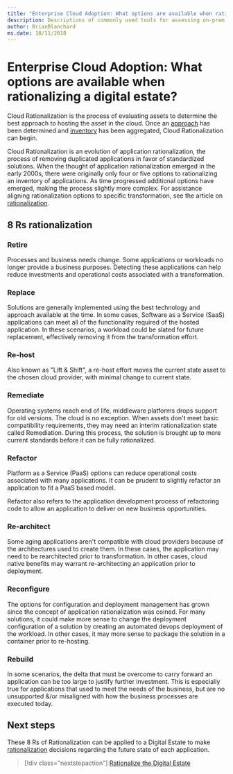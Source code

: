 ```yaml
---
title: "Enterprise Cloud Adoption: What options are available when rationalizing a digital estate?"
description: Descriptions of commonly used tools for assessing on-prem infrastructure
author: BrianBlanchard
ms.date: 10/11/2018
---
```


# Enterprise Cloud Adoption: What options are available when rationalizing a digital estate?

Cloud Rationalization is the process of evaluating assets to determine the best approach to hosting the asset in the cloud.
Once an [approach](approach.md) has been determined and [inventory](inventory.md) has been aggregated, Cloud Rationalization can begin.

Cloud Rationalization is an evolution of application rationalization, the process of removing duplicated applications in favor of standardized solutions. When the thought of application rationalization emerged in the early 2000s, there were originally only four or five options to rationalizing an inventory of applications. As time progressed additional options have emerged, making the process slightly more complex. For assistance aligning rationalization options to specific transformation, see the article on [rationalization](rationalize.md).

## 8 Rs rationalization

### Retire

Processes and business needs change. Some applications or workloads no longer provide a business purposes. Detecting these applications can help reduce investments and operational costs associated with a transformation.

### Replace

Solutions are generally implemented using the best technology and approach available at the time. In some cases, Software as a Service (SaaS) applications can meet all of the functionality required of the hosted application. In these scenarios, a workload could be slated for future replacement, effectively removing it from the transformation effort.

### Re-host

Also known as "Lift & Shift", a re-host effort moves the current state asset to the chosen cloud provider, with minimal change to current state.

### Remediate

Operating systems reach end of life, middleware platforms drops support for old versions. The cloud is no exception. When assets don't meet basic compatibility requirements, they may need an interim rationalization state called Remediation. During this process, the solution is brought up to more current standards before it can be fully rationalized.

### Refactor

Platform as a Service (PaaS) options can reduce operational costs associated with many applications. It can be prudent to slightly refactor an application to fit a PaaS based model.

Refactor also refers to the application development process of refactoring code to allow an application to deliver on new business opportunities.

### Re-architect

Some aging applications aren't compatible with cloud providers because of the architectures used to create them. In these cases, the application may need to be rearchitected prior to transformation. In other cases, cloud native benefits may warrant re-architecting an application prior to deployment.

### Reconfigure

The options for configuration and deployment management has grown since the concept of application rationalization was coined. For many solutions, it could make more sense to change the deployment configuration of a solution by creating an automated devops deployment of the workload. In other cases, it may more sense to package the solution in a container prior to re-hosting.

### Rebuild

In some scenarios, the delta that must be overcome to carry forward an application can be too large to justify further investment. This is especially true for applications that used to meet the needs of the business, but are no unsupported &/or misaligned with how the business processes are executed today.

## Next steps

These 8 Rs of Rationalization can be applied to a Digital Estate to make [rationalization](rationalize.md) decisions regarding the future state of each application.

> [!div class="nextstepaction"]
> [Rationalize the Digital Estate](rationalize.md)